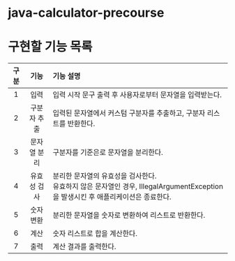 # java-calculator-precourse
# 구현할 기능 목록

| 구분  |    기능    | 기능 설명                                                                                                                                    |
|:---:|:--------:|:-----------------------------------------------------------------------------------------------------------------------------------------|
|  1  |  입력   | 입력 시작 문구 출력 후 사용자로부터 문자열을 입력받는다.                                                                                                                   |
|  2  |    구분자 추출    | 입력된 문자열에서 커스텀 구분자를 추출하고, 구분자 리스트를 반환한다.        |
|  3  | 문자열 분리 | 구분자를 기준은로 문자열을 분리한다.                                                                                                           |
|  4  |   유효성 검사   | 분리한 문자열의 유효성을 검사한다. <br/> 유효하지 않은 문자열인 경우, IllegalArgumentException을 발생시킨 후 애플리케이션은 종료한다.                   |
|  5  |    숫자 변환    | 분리한 문자열을 숫자로 변환하여 리스트로 반환한다. |
|  6  |    계산    | 숫자 리스트로 합을 계산한다.                     |
|  7  |    출력   | 계산 결과를 출력한다.                   |